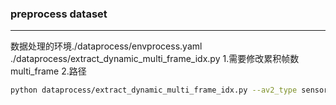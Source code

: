 ### preprocess dataset
---
数据处理的环境./dataprocess/envprocess.yaml 
./dataprocess/extract_dynamic_multi_frame_idx.py
1.需要修改累积帧数multi_frame  2.路径
```bash
python dataprocess/extract_dynamic_multi_frame_idx.py --av2_type sensor --data_mode train --argo_dir /data0/dataset/av2 --output_dir /data1/dataset/av2/debug2 --multi_frame 5
